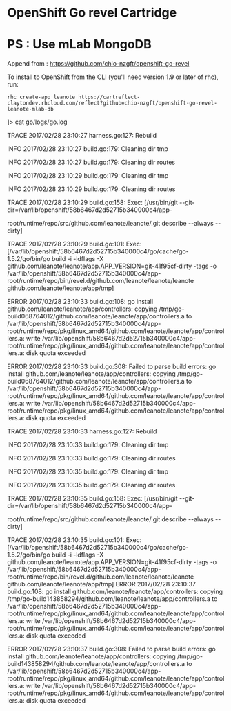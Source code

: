 OpenShift Go revel Cartridge
=============================

PS : Use mLab MongoDB
=============================

Append from : https://github.com/chio-nzgft/openshift-go-revel

To install to OpenShift from the CLI (you'll need version 1.9 or later of rhc), run:

    rhc create-app leanote https://cartreflect-claytondev.rhcloud.com/reflect?github=chio-nzgft/openshift-go-revel-leanote-mlab-db

]\> cat go/logs/go.log

TRACE 2017/02/28 23:10:27 harness.go:127: Rebuild

INFO  2017/02/28 23:10:27 build.go:179: Cleaning dir tmp

INFO  2017/02/28 23:10:27 build.go:179: Cleaning dir routes

INFO  2017/02/28 23:10:29 build.go:179: Cleaning dir tmp

INFO  2017/02/28 23:10:29 build.go:179: Cleaning dir routes

TRACE 2017/02/28 23:10:29 build.go:158: Exec: [/usr/bin/git --git-dir=/var/lib/openshift/58b6467d2d52715b340000c4/app-

root/runtime/repo/src/github.com/leanote/leanote/.git describe --always --dirty]

TRACE 2017/02/28 23:10:29 build.go:101: Exec: [/var/lib/openshift/58b6467d2d52715b340000c4/go/cache/go-1.5.2/go/bin/go build -i -ldflags 
-X github.com/leanote/leanote/app.APP_VERSION=git-41f95cf-dirty -tags  -o /var/lib/openshift/58b6467d2d52715b340000c4/app-
root/runtime/repo/bin/revel.d/github.com/leanote/leanote/leanote github.com/leanote/leanote/app/tmp]

ERROR 2017/02/28 23:10:33 build.go:108: go install github.com/leanote/leanote/app/controllers: copying /tmp/go-
build068764012/github.com/leanote/leanote/app/controllers.a to /var/lib/openshift/58b6467d2d52715b340000c4/app-root/runtime/repo/pkg/linux_amd64/github.com/leanote/leanote/app/controllers.a: write /var/lib/openshift/58b6467d2d52715b340000c4/app-root/runtime/repo/pkg/linux_amd64/github.com/leanote/leanote/app/controllers.a: disk quota exceeded

ERROR 2017/02/28 23:10:33 build.go:308: Failed to parse build errors:
 go install github.com/leanote/leanote/app/controllers: copying /tmp/go-build068764012/github.com/leanote/leanote/app/controllers.a to /var/lib/openshift/58b6467d2d52715b340000c4/app-root/runtime/repo/pkg/linux_amd64/github.com/leanote/leanote/app/controllers.a: write /var/lib/openshift/58b6467d2d52715b340000c4/app-root/runtime/repo/pkg/linux_amd64/github.com/leanote/leanote/app/controllers.a: disk quota exceeded

TRACE 2017/02/28 23:10:33 harness.go:127: Rebuild

INFO  2017/02/28 23:10:33 build.go:179: Cleaning dir tmp

INFO  2017/02/28 23:10:33 build.go:179: Cleaning dir routes

INFO  2017/02/28 23:10:35 build.go:179: Cleaning dir tmp

INFO  2017/02/28 23:10:35 build.go:179: Cleaning dir routes

TRACE 2017/02/28 23:10:35 build.go:158: Exec: [/usr/bin/git --git-dir=/var/lib/openshift/58b6467d2d52715b340000c4/app-

root/runtime/repo/src/github.com/leanote/leanote/.git describe --always --dirty]

TRACE 2017/02/28 23:10:35 build.go:101: Exec: [/var/lib/openshift/58b6467d2d52715b340000c4/go/cache/go-1.5.2/go/bin/go build -i -ldflags 
-X github.com/leanote/leanote/app.APP_VERSION=git-41f95cf-dirty -tags  -o /var/lib/openshift/58b6467d2d52715b340000c4/app-root/runtime/repo/bin/revel.d/github.com/leanote/leanote/leanote github.com/leanote/leanote/app/tmp]
ERROR 2017/02/28 23:10:37 build.go:108: go install github.com/leanote/leanote/app/controllers: copying /tmp/go-build143858294/github.com/leanote/leanote/app/controllers.a to /var/lib/openshift/58b6467d2d52715b340000c4/app-root/runtime/repo/pkg/linux_amd64/github.com/leanote/leanote/app/controllers.a: write /var/lib/openshift/58b6467d2d52715b340000c4/app-root/runtime/repo/pkg/linux_amd64/github.com/leanote/leanote/app/controllers.a: disk quota exceeded

ERROR 2017/02/28 23:10:37 build.go:308: Failed to parse build errors:
 go install github.com/leanote/leanote/app/controllers: copying /tmp/go-build143858294/github.com/leanote/leanote/app/controllers.a to /var/lib/openshift/58b6467d2d52715b340000c4/app-root/runtime/repo/pkg/linux_amd64/github.com/leanote/leanote/app/controllers.a: write /var/lib/openshift/58b6467d2d52715b340000c4/app-root/runtime/repo/pkg/linux_amd64/github.com/leanote/leanote/app/controllers.a: disk quota exceeded


